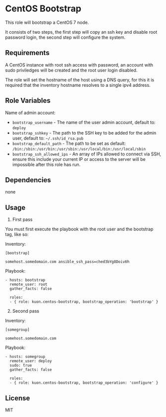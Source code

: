 CentOS Bootstrap
================

This role will bootstrap a CentOS 7 node.

It consists of two steps, the first step will copy an ssh key and disable root password login, the second step will configure the system.

Requirements
------------

A CentOS instance with root ssh access with password, an account with sudo priviledges will be created and the root user login disabled.

The role will set the hostname of the host using a DNS query, for this it is required that the inventory hostname resolves to a single ipv4 address.

Role Variables
--------------

Name of admin account:

- `bootstrap_username` - The name of the user admin account, default to: `deploy`
- `bootstrap_sshkey` - The path to the SSH key to be added for the admin user, default to: `~/.ssh/id_rsa.pub`
- `bootstrap_default_path` - The path to be set as default: `/bin:/sbin:/usr/bin:/usr/sbin:/usr/local/bin:/usr/local/sbin`
- `bootstrap_ssh_allowed_ips` - An array of IPs allowed to connect via SSH, ensure this include your current IP or access to the server will be impossible after this role has run.


Dependencies
------------

none

Usage
-----

1) First pass


You must first execute the playbook with the root user and the bootstrap tag, like so:

Inventory:

    [bootstrap]

    somehost.somedomain.com ansible_ssh_pass=ched3bYg8Doiv6h


Playbook:

    - hosts: bootstrap
      remote_user: root
      gather_facts: false

      roles:
      - { role: kuon.centos-bootstrap, bootstrap_operation: 'bootstrap' }


2) Second pass


Inventory:

    [somegroup]

    somehost.somedomain.com


Playbook:

    - hosts: somegroup
      remote_user: deploy
      sudo: true
      gather_facts: false

      roles:
      - { role: kuon.centos-bootstrap, bootstrap_operation: 'configure' }


License
-------

MIT
